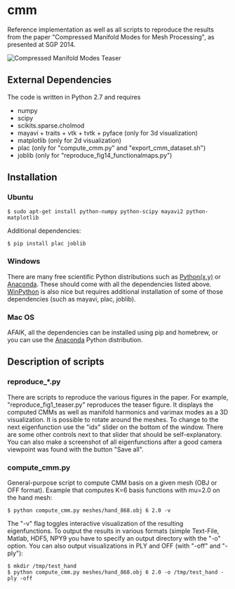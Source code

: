 cmm
===

Reference implementation as well as all scripts to reproduce the results from the paper "Compressed Manifold Modes for Mesh Processing", as presented at SGP 2014.

![Compressed Manifold Modes Teaser](http://www.drematrix.de/wordpress/wp-content/uploads/2014/07/cmm_teaser.jpg)

## External Dependencies

The code is written in Python 2.7 and requires

 - numpy
 - scipy
 - scikits.sparse.cholmod
 - mayavi + traits + vtk + tvtk + pyface (only for 3d visualization)
 - matplotlib (only for 2d visualization)
 - plac (only for "compute_cmm.py" and "export_cmm_dataset.sh")
 - joblib (only for "reproduce_fig14_functionalmaps.py")

## Installation

### Ubuntu
```
$ sudo apt-get install python-numpy python-scipy mayavi2 python-matplotlib
```
Additional dependencies:
```
$ pip install plac joblib
```

### Windows

There are many free scientific Python distributions such as [Python(x,y)](https://code.google.com/p/pythonxy/) or [Anaconda](http://continuum.io/downloads). These should come with all the dependencies listed above. [WinPython](http://winpython.sourceforge.net/) is also nice but requires additional installation of some of those dependencies (such as mayavi, plac, joblib).

### Mac OS

AFAIK, all the dependencies can be installed using pip and homebrew, or you can use the [Anaconda](http://continuum.io/downloads) Python distribution.

## Description of scripts

### reproduce_*.py
There are scripts to reproduce the various figures in the paper. For example, "reproduce_fig1_teaser.py" reproduces the teaser figure. It displays the computed CMMs as well as manifold harmonics and varimax modes as a 3D visualization. It is possible to rotate around the meshes. To change to the next eigenfunction use the "idx" slider on the bottom of the window. There are some other controls next to that slider that should be self-explanatory. You can also make a screenshot of all eigenfunctions after a good camera viewpoint was found with the button "Save all".

### compute_cmm.py
General-purpose script to compute CMM basis on a given mesh (OBJ or OFF format).
Example that computes K=6 basis functions with mu=2.0 on the hand mesh:
```
$ python compute_cmm.py meshes/hand_868.obj 6 2.0 -v
```
The "-v" flag toggles interactive visualization of the resulting eigenfunctions.
To output the results in various formats (simple Text-File, Matlab, HDF5, NPY9 you have to specify an output directory with the "-o" option. You can also output visualizations in PLY and OFF (with "-off" and "-ply"):
```
$ mkdir /tmp/test_hand
$ python compute_cmm.py meshes/hand_868.obj 6 2.0 -o /tmp/test_hand -ply -off
```
